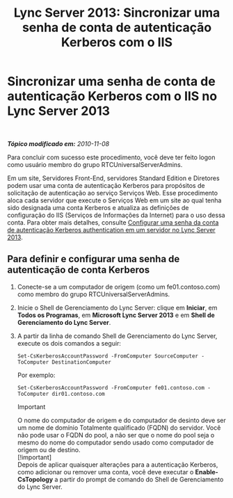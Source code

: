 ﻿---
title: 'Lync Server 2013: Sincronizar uma senha de conta de autenticação Kerberos com o IIS'
TOCTitle: Sincronizar uma senha de conta de autenticação Kerberos com o IIS
ms:assetid: 05925a66-2684-4c1b-adfa-69bd0da1bf38
ms:mtpsurl: https://technet.microsoft.com/pt-br/library/Gg398107(v=OCS.15)
ms:contentKeyID: 49305735
ms.date: 05/19/2016
mtps_version: v=OCS.15
ms.translationtype: HT
---

# Sincronizar uma senha de conta de autenticação Kerberos com o IIS no Lync Server 2013

 

_**Tópico modificado em:** 2010-11-08_

Para concluir com sucesso este procedimento, você deve ter feito logon como usuário membro do grupo RTCUniversalServerAdmins.

Em um site, Servidores Front-End, servidores Standard Edition e Diretores podem usar uma conta de autenticação Kerberos para propósitos de solicitação de autenticação ao serviço Serviços Web. Esse procedimento aloca cada servidor que execute o Serviços Web em um site ao qual tenha sido designada uma conta Kerberos e atualiza as definições de configuração do IIS (Serviços de Informações da Internet) para o uso dessa conta. Para obter mais detalhes, consulte [Configurar uma senha da conta de autenticação Kerberos authentication em um servidor no Lync Server 2013](lync-server-2013-set-a-kerberos-authentication-account-password-on-a-server.md).

## Para definir e configurar uma senha de autenticação de conta Kerberos

1.  Conecte-se a um computador de origem (como um fe01.contoso.com) como membro do grupo RTCUniversalServerAdmins.

2.  Inicie o Shell de Gerenciamento do Lync Server: clique em **Iniciar**, em **Todos os Programas**, em **Microsoft Lync Server 2013** e em **Shell de Gerenciamento do Lync Server**.

3.  A partir da linha de comando Shell de Gerenciamento do Lync Server, execute os dois comandos a seguir:
    
        Set-CsKerberosAccountPassword -FromComputer SourceComputer -ToComputer DestinationComputer
    
    Por exemplo:
    
        Set-CsKerberosAccountPassword -FromComputer fe01.contoso.com -ToComputer dir01.contoso.com
    
    > [!important]  
    > O nome do computador de origem e do computador de desinto deve ser um nome de domínio Totalmente qualificado (FQDN) do servidor. Você não pode usar o FQDN do pool, a não ser que o nome do pool seja o mesmo do nome do computador sendo usado como computador de origem ou de destino.    
    > [!important]  
    > Depois de aplicar quaisquer alterações para a autenticação Kerberos, como adicionar ou remover uma conta, você deve executar o <strong>Enable-CsTopology</strong> a partir do prompt de comando do Shell de Gerenciamento do Lync Server.
